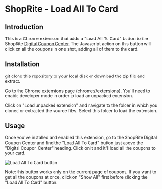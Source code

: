 # ShopRite - Load All To Card

## Introduction

This is a Chrome extension that adds a "Load All To Card" button to the
ShopRite [Digital Coupon
Center](https://coupons.shoprite.com/). The Javascript action on this
button will click on all the coupons in one shot, adding all of them to the
card.

## Installation

git clone this repository to your local disk or download the zip file and extract.

Go to the Chrome extensions page (chrome://extensions). You'll need to enable
developer mode in order to load an unpacked extension.

Click on "Load unpacked extension" and navigate to the folder in which you
cloned or extracted the source files. Select this folder to load the extension.

## Usage

Once you've installed and enabled this extension, go to the ShopRite Digital
Coupon Center and find the "Load All To Card" button just above the "Digital
Coupon Center" heading. Click on it and it'll load all the coupons to your
card.

![Load All To Card button](https://mortonfox.github.io/shoprite-load-all-to-card/load_all_btn2.png)

Note: this button works only on the current page of coupons. If you want to get
all the coupons at once, click on "Show All" first before clicking the "Load
All To Card" button.
